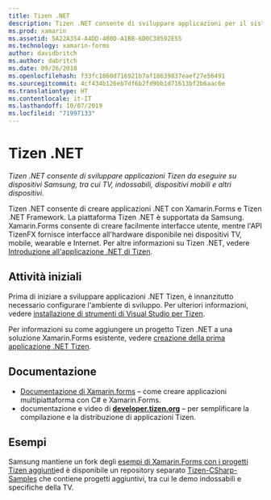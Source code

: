 ```yaml
---
title: Tizen .NET
description: Tizen .NET consente di sviluppare applicazioni per il sistema operativo Tizen, che viene eseguito su dispositivi Samsung, tra cui TV, indossabili, dispositivi mobili e altri dispositivi.
ms.prod: xamarin
ms.assetid: 5A22A354-A4DD-480D-A1BB-6D0C38592E55
ms.technology: xamarin-forms
author: davidbritch
ms.author: dabritch
ms.date: 09/26/2018
ms.openlocfilehash: f33fc1860d716921b7af18639837eaef27e56491
ms.sourcegitcommit: 4cf434b126eb7df6b2fd9bb1d71613bf2b6aac0e
ms.translationtype: HT
ms.contentlocale: it-IT
ms.lasthandoff: 10/07/2019
ms.locfileid: "71997133"
---
```

# <a name="tizen-net"></a>Tizen .NET

_Tizen .NET consente di sviluppare applicazioni Tizen da eseguire su dispositivi Samsung, tra cui TV, indossabili, dispositivi mobili e altri dispositivi._

Tizen .NET consente di creare applicazioni .NET con Xamarin.Forms e Tizen .NET Framework. La piattaforma Tizen .NET è supportata da Samsung. Xamarin.Forms consente di creare facilmente interfacce utente, mentre l'API TizenFX fornisce interfacce all'hardware disponibile nei dispositivi TV, mobile, wearable e Internet. Per altre informazioni su Tizen .NET, vedere [Introduzione all'applicazione .NET di Tizen](https://developer.tizen.org/development/training/.net-application).

## <a name="get-started"></a>Attività iniziali

Prima di iniziare a sviluppare applicazioni .NET Tizen, è innanzitutto necessario configurare l'ambiente di sviluppo. Per ulteriori informazioni, vedere [installazione di strumenti di Visual Studio per Tizen](https://developer.tizen.org/development/visual-studio-tools-tizen/installing-visual-studio-tools-tizen).

Per informazioni su come aggiungere un progetto Tizen .NET a una soluzione Xamarin.Forms esistente, vedere [creazione della prima applicazione .NET Tizen](https://developer.tizen.org/development/training/.net-application/creating-your-first-tizen-.net-application).

## <a name="documentation"></a>Documentazione

- [Documentazione di Xamarin.forms](~/xamarin-forms/index.yml) &ndash; come creare applicazioni multipiattaforma con C# e Xamarin.Forms.
- documentazione e video di [**developer.tizen.org**](https://developer.tizen.org/development) &ndash; per semplificare la compilazione e la distribuzione di applicazioni Tizen.

## <a name="samples"></a>Esempi

Samsung mantiene un fork degli [esempi di Xamarin.Forms con i progetti Tizen aggiunti](https://github.com/Samsung/xamarin-forms-samples)ed è disponibile un repository separato [Tizen-CSharp-Samples](https://github.com/Samsung/Tizen-CSharp-Samples) che contiene progetti aggiuntivi, tra cui le demo indossabili e specifiche della TV.
